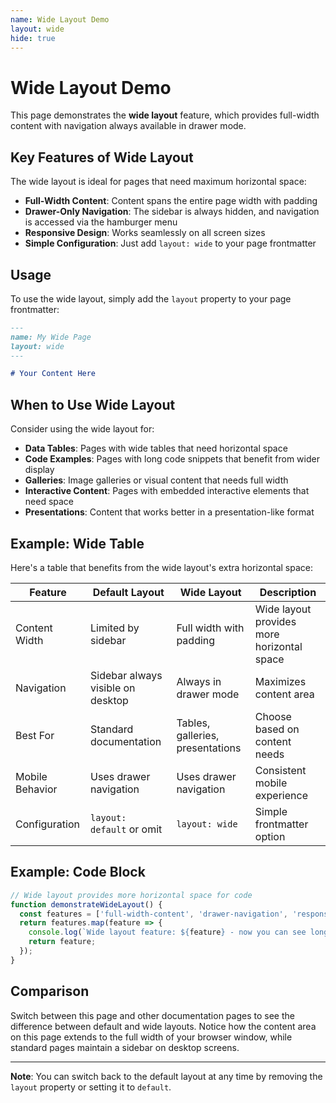 ```yaml
---
name: Wide Layout Demo
layout: wide
hide: true
---
```


# Wide Layout Demo

This page demonstrates the **wide layout** feature, which provides full-width content with navigation always available in drawer mode.

## Key Features of Wide Layout

The wide layout is ideal for pages that need maximum horizontal space:

- **Full-Width Content**: Content spans the entire page width with padding
- **Drawer-Only Navigation**: The sidebar is always hidden, and navigation is accessed via the hamburger menu
- **Responsive Design**: Works seamlessly on all screen sizes
- **Simple Configuration**: Just add `layout: wide` to your page frontmatter

## Usage

To use the wide layout, simply add the `layout` property to your page frontmatter:

```md
---
name: My Wide Page
layout: wide
---

# Your Content Here
```

## When to Use Wide Layout

Consider using the wide layout for:

- **Data Tables**: Pages with wide tables that need horizontal space
- **Code Examples**: Pages with long code snippets that benefit from wider display
- **Galleries**: Image galleries or visual content that needs full width
- **Interactive Content**: Pages with embedded interactive elements that need space
- **Presentations**: Content that works better in a presentation-like format

## Example: Wide Table

Here's a table that benefits from the wide layout's extra horizontal space:

| Feature | Default Layout | Wide Layout | Description |
|---------|---------------|-------------|-------------|
| Content Width | Limited by sidebar | Full width with padding | Wide layout provides more horizontal space |
| Navigation | Sidebar always visible on desktop | Always in drawer mode | Maximizes content area |
| Best For | Standard documentation | Tables, galleries, presentations | Choose based on content needs |
| Mobile Behavior | Uses drawer navigation | Uses drawer navigation | Consistent mobile experience |
| Configuration | `layout: default` or omit | `layout: wide` | Simple frontmatter option |

## Example: Code Block

```javascript
// Wide layout provides more horizontal space for code
function demonstrateWideLayout() {
  const features = ['full-width-content', 'drawer-navigation', 'responsive-design'];
  return features.map(feature => {
    console.log(`Wide layout feature: ${feature} - now you can see longer lines without scrolling!`);
    return feature;
  });
}
```

## Comparison

Switch between this page and other documentation pages to see the difference between default and wide layouts. Notice how the content area on this page extends to the full width of your browser window, while standard pages maintain a sidebar on desktop screens.

---

**Note**: You can switch back to the default layout at any time by removing the `layout` property or setting it to `default`.
